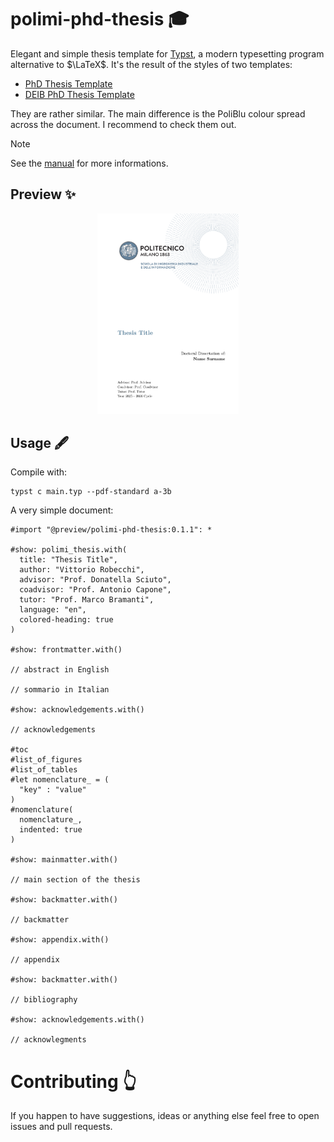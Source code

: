 # polimi-phd-thesis 🎓

Elegant and simple thesis template for [Typst](https://typst.app/), a modern typesetting program alternative to $\LaTeX$. It's the result of the styles of two templates:

- [PhD Thesis Template](https://www.overleaf.com/latex/templates/phd-thesis-template/nwjkggvhrzmz)
- [DEIB PhD Thesis Template](https://www.overleaf.com/latex/templates/politecnico-di-milano-deib-phd-thesis-template/ydsvtyzwxfdk)

They are rather similar. The main difference is the PoliBlu colour spread across the document. I recommend to check them out.

> [!NOTE]
> See the [manual](https://victuarvi.github.io/PoliMi-PhD-Thesis/docs/manual.pdf) for more informations.

## Preview ✨

<p align="center">
  <img alt="Frontspiece" src="thumbnail.png" width="45%">
</p>

## Usage 🖋

Compile with:

```shell
typst c main.typ --pdf-standard a-3b
```

A very simple document:

```typ
#import "@preview/polimi-phd-thesis:0.1.1": *

#show: polimi_thesis.with(
  title: "Thesis Title",
  author: "Vittorio Robecchi",
  advisor: "Prof. Donatella Sciuto",
  coadvisor: "Prof. Antonio Capone",
  tutor: "Prof. Marco Bramanti",
  language: "en",
  colored-heading: true
)

#show: frontmatter.with()

// abstract in English

// sommario in Italian

#show: acknowledgements.with()

// acknowledgements

#toc
#list_of_figures
#list_of_tables
#let nomenclature_ = (
  "key" : "value"
)
#nomenclature(
  nomenclature_,
  indented: true
)

#show: mainmatter.with()

// main section of the thesis

#show: backmatter.with()

// backmatter

#show: appendix.with()

// appendix

#show: backmatter.with()

// bibliography

#show: acknowledgements.with()

// acknowlegments
```

# Contributing 👆

If you happen to have suggestions, ideas or anything else feel free to open issues and pull requests.

